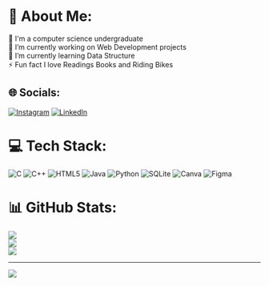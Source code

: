 # 💫 About Me:
💬 I'm a computer science undergraduate <br>🔭 I’m currently working on Web Development projects<br>🌱 I’m currently learning Data Structure <br>⚡ Fun fact I love Readings Books and Riding Bikes


## 🌐 Socials:
[![Instagram](https://img.shields.io/badge/Instagram-%23E4405F.svg?logo=Instagram&logoColor=white)](https://instagram.com/_Sakshi_Sunthakar_) [![LinkedIn](https://img.shields.io/badge/LinkedIn-%230077B5.svg?logo=linkedin&logoColor=white)](https://linkedin.com/in/https://www.linkedin.com/in/sakshi-sunthakar-356b07214/) 

# 💻 Tech Stack:
![C](https://img.shields.io/badge/c-%2300599C.svg?style=for-the-badge&logo=c&logoColor=white) ![C++](https://img.shields.io/badge/c++-%2300599C.svg?style=for-the-badge&logo=c%2B%2B&logoColor=white) ![HTML5](https://img.shields.io/badge/html5-%23E34F26.svg?style=for-the-badge&logo=html5&logoColor=white) ![Java](https://img.shields.io/badge/java-%23ED8B00.svg?style=for-the-badge&logo=java&logoColor=white) ![Python](https://img.shields.io/badge/python-3670A0?style=for-the-badge&logo=python&logoColor=ffdd54) ![SQLite](https://img.shields.io/badge/sqlite-%2307405e.svg?style=for-the-badge&logo=sqlite&logoColor=white) ![Canva](https://img.shields.io/badge/Canva-%2300C4CC.svg?style=for-the-badge&logo=Canva&logoColor=white) 	![Figma](https://img.shields.io/badge/figma-%23F24E1E.svg?style=for-the-badge&logo=figma&logoColor=white)
# 📊 GitHub Stats:
![](https://github-readme-stats.vercel.app/api?username=Sakshi-Sunthakar&theme=dark&hide_border=true&include_all_commits=true&count_private=true)<br/>
![](https://github-readme-streak-stats.herokuapp.com/?user=Sakshi-Sunthakar&theme=dark&hide_border=true)<br/>
![](https://github-readme-stats.vercel.app/api/top-langs/?username=Sakshi-Sunthakar&theme=dark&hide_border=true&include_all_commits=true&count_private=true&layout=compact)

---
[![](https://visitcount.itsvg.in/api?id=Sakshi-Sunthakar&icon=0&color=0)](https://visitcount.itsvg.in)

<!-- Proudly created with GPRM ( https://gprm.itsvg.in ) -->
